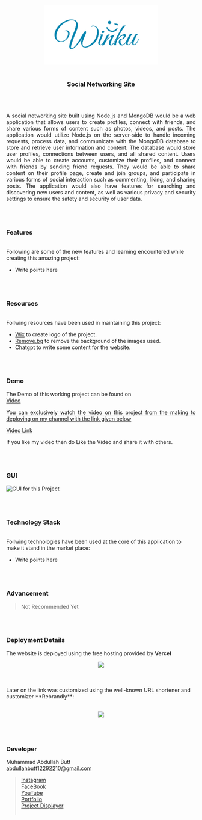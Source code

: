 <p align="center">
  <img src = "ExternalImages/logo.png" width="300">
</p>
<h1></h1>
<h3 align="center">
  Social Networking Site
</h3>


<br><br>

<p align="justify">
A social networking site built using Node.js and MongoDB would be a web application that allows users to create profiles, connect with friends, and share various forms of content such as photos, videos, and posts. The application would utilize Node.js on the server-side to handle incoming requests, process data, and communicate with the MongoDB database to store and retrieve user information and content. The database would store user profiles, connections between users, and all shared content. Users would be able to create accounts, customize their profiles, and connect with friends by sending friend requests. They would be able to share content on their profile page, create and join groups, and participate in various forms of social interaction such as commenting, liking, and sharing posts. The application would also have features for searching and discovering new users and content, as well as various privacy and security settings to ensure the safety and security of user data.<br>






</p>


<br><br>
<!-- ................................................................................................................................. -->


### Features
<br>
Following are some of the new features and learning encountered while creating this amazing project:

- Write points here


<br><br>
<!-- ................................................................................................................................. -->


### Resources
<br>
Follwing resources have been used in maintaining this project:

- [Wix](https://manage.wix.com/) to create logo of the project.
- [Remove.bg](https://www.remove.bg/upload) to remove the background of the images used.
- [Chatgpt](https://chat.openai.com/chat) to write some content for the website.


<br><br>
<!-- ................................................................................................................................. -->


### Demo
<p align="justify">
  The Demo of this working project can be found on <br>
  <a href="></a>
</p>


<br><br>
<!-- ................................................................................................................................. -->



### Video
<p align="justify">
You can exclusively watch the video on this project from the making to deploying on my     channel with the link given below<br>

  [Video Link](# ) <br>

  If you like my video then do Like the Video and share it with others.
</p>


<br><br>
<!-- ................................................................................................................................. -->



### GUI
![GUI for this Project](path)


<br><br>
<!-- ................................................................................................................................. -->




### Technology Stack
<br>
Follwing technologies have been used at the core of this application to make it stand in the market place:

- Write points here


<br><br>
<!-- ................................................................................................................................. -->


### Advancement

> Not Recommended Yet

<br><br>
<!-- ................................................................................................................................. -->


### Deployment Details

The website is deployed using the free hosting provided by **Vercel**
<p align = "center">
  <img src = "https://branditechture.agency/brand-logos/wp-content/uploads/wpdm-cache/Vercel-900x0.png" width = "300">
</p>
<br><br>
Later on the link was customized using the well-known URL shortener and customizer **Rebrandly**:<br><br>
<p align = "center">
  <img src = "https://www.rebrandly.com/images/URL-Shortener.fileextension.svg" width = "300">
</p>


<br><br>
<!-- ................................................................................................................................. -->


### Developer

Muhammad Abdullah Butt <br>
abdullahbutt12292210@gmail.com <br>
> [Instagram](https://www.instagram.com/abdullah.butt.22/)<br>
> [FaceBook](https://www.facebook.com/profile.php?id=100076291614529)<br>
> [YouTube](https://www.youtube.com/channel/UCnuOFQyMywg-KuoN-lmav1Q)<br>
> [Portfolio](https://rebrand.ly/MuhammadAbdullahButt_MABCORP)<br>
> [Project Displayer]( https://rebrand.ly/ProjectDisplayer_MABCORP)
<br><br>
<!-- ................................................................................................................................. -->







